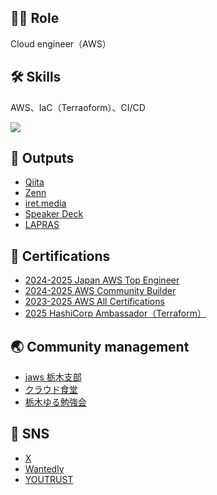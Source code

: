 ## 👷‍♂️ Role
Cloud engineer（AWS）

## 🛠️ Skills
AWS、IaC（Terraoform）、CI/CD

![](https://github-readme-stats.vercel.app/api/top-langs/?username=hiyanger&layout=compact&theme=dracula)

<!--
**hiyanger/hiyanger** is a ✨ _special_ ✨ repository because its `README.md` (this file) appears on your GitHub profile.

Here are some ideas to get you started:

- 🔭 I’m currently working on ...
- 🌱 I’m currently learning ...
- 👯 I’m looking to collaborate on ...
- 🤔 I’m looking for help with ...
- 💬 Ask me about ...
- 📫 How to reach me: ...
- 😄 Pronouns: ...
- ⚡ Fun fact: ...
-->

## 📝 Outputs
- [Qiita](https://qiita.com/hiyanger)
- [Zenn](https://zenn.dev/hiyanger)
- [iret.media](https://iret.media/author/j-hiyama)
- [Speaker Deck](https://speakerdeck.com/hiyanger)
- [LAPRAS](https://lapras.com/public/ZPNS7XH)


## 👑 Certifications
- [2024-2025 Japan AWS Top Engineer](https://aws.amazon.com/jp/blogs/psa/2025-japan-aws-top-engineers/)
- [2024-2025 AWS Community Builder](https://aws.amazon.com/jp/developer/community/community-builders/)
- [2023-2025 AWS All Certifications](https://aws.amazon.com/jp/blogs/psa/2025-japan-aws-all-certifications-engineers/)
- [2025 HashiCorp Ambassador（Terraform）](https://www.credly.com/badges/5401454b-2df8-4a0f-8e9e-93f743c4a4b2)

## 🌏 Community management
- [jaws 栃木支部](https://jawsug-tochigi.connpass.com)
- [クラウド食堂](https://cloud-shokudo.connpass.com)
- [栃木ゆる勉強会](https://tochigi-study.connpass.com)

## 📱 SNS
- [X](https://x.com/hiyanger)
- [Wantedly](https://www.wantedly.com/id/jun_h1yama)
- [YOUTRUST](https://youtrust.jp/users/hiyanger)
